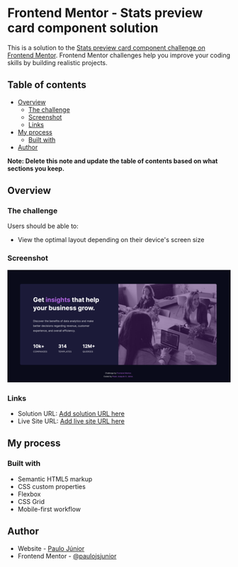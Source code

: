 # Frontend Mentor - Stats preview card component solution

This is a solution to the [Stats preview card component challenge on Frontend Mentor](https://www.frontendmentor.io/challenges/stats-preview-card-component-8JqbgoU62). Frontend Mentor challenges help you improve your coding skills by building realistic projects.

## Table of contents

- [Overview](#overview)
  - [The challenge](#the-challenge)
  - [Screenshot](#screenshot)
  - [Links](#links)
- [My process](#my-process)
  - [Built with](#built-with)
- [Author](#author)

**Note: Delete this note and update the table of contents based on what sections you keep.**

## Overview

### The challenge

Users should be able to:

- View the optimal layout depending on their device's screen size

### Screenshot

![](/images/screenshots/desktop-final-design.png)

### Links

- Solution URL: [Add solution URL here](https://github.com/paulojsjunior/stats-preview-card)
- Live Site URL: [Add live site URL here](https://paulojsjunior.github.io/stats-preview-card/)

## My process

### Built with

- Semantic HTML5 markup
- CSS custom properties
- Flexbox
- CSS Grid
- Mobile-first workflow

## Author

- Website - [Paulo Júnior](https://github.com/paulojsjunior)
- Frontend Mentor - [@paulojsjunior](https://www.frontendmentor.io/profile/paulojsjunior/solutions)
